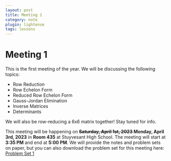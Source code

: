 ```yaml
---
layout: post
title: Meeting 1
category: note
plugin: lightense
tags: lessons
---
```


# Meeting 1
This is the first meeting of the year. We will be discussing the following topics:
- Row Reduction
- Row Echelon Form
- Reduced Row Echelon Form
- Gauss-Jordan Elimination
- Inverse Matrices
- Determinants

We will also be row-reducing a 6x6 matrix together! Stay tuned for info.

This meeting will be happening on **~~Saturday, April 1st, 2023~~ Monday, April 3rd, 2023** in **Room 435** at Stuyvesant High School. The meeting will start at **3:35 PM** and end at **5:00 PM**. We will provide the notes and problem sets on paper, but you can also download the problem set for this meeting here: [Problem Set 1](/Linear%20Algebra%20Assessment%20--%20Row%20Reduction.pdf)
